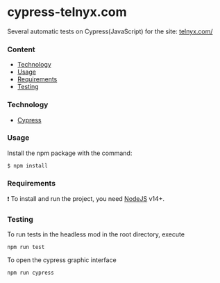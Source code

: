 # cypress-telnyx.com
Several automatic tests on Cypress(JavaScript) for the site: [telnyx.com/](https://telnyx.com/)
### Сontent
- [Technology](###Technology)
- [Usage](###Usage)
- [Requirements](###Requirements)
- [Testing](###Testing)
### Technology
- [Cypress](https://docs.cypress.io/)

### Usage
Install the npm package with the command:

```
$ npm install
```

### Requirements
 :exclamation: To install and run the project, you need [NodeJS](https://nodejs.org/) v14+.


### Testing
To run tests in the headless mod in the root directory, execute
```
npm run test
```
To open the cypress graphic interface
```
npm run cypress
```
